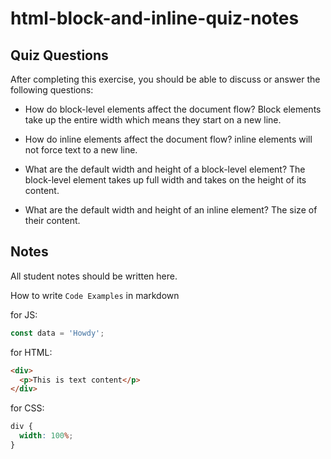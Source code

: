 # html-block-and-inline-quiz-notes

## Quiz Questions

After completing this exercise, you should be able to discuss or answer the following questions:

- How do block-level elements affect the document flow?
  Block elements take up the entire width which means they start on a new line.

- How do inline elements affect the document flow?
  inline elements will not force text to a new line.

- What are the default width and height of a block-level element?
  The block-level element takes up full width and takes on the height of its content.

- What are the default width and height of an inline element?
  The size of their content.

## Notes

All student notes should be written here.

How to write `Code Examples` in markdown

for JS:

```javascript
const data = 'Howdy';
```

for HTML:

```html
<div>
  <p>This is text content</p>
</div>
```

for CSS:

```css
div {
  width: 100%;
}
```
